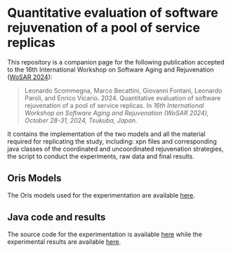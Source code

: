 # Quantitative evaluation of software rejuvenation of a pool of service replicas

This repository is a companion page for the following publication  accepted to the 16th International Workshop on Software Aging and Rejuvenation ([WoSAR 2024](https://www.wosar.net/)):
> Leonardo Scommegna, Marco Becattini, Giovanni Fontani, Leonardo Paroli, and Enrico Vicario. 2024.
> Quantitative evaluation of software rejuvenation of a pool of service replicas.
> In *16th International Workshop on Software Aging and Rejuvenation (WoSAR 2024), October 28-31, 2024, Tsukuba, Japan.*

It contains the implementation of the two models and all the material required for replicating the study, including: 
xpn files and corresponding java classes of the coordinated and uncoordinated rejuvenation strategies, the script to conduct the experiments, raw data and final results.

## Oris Models

The Oris models used for the experimentation are available [here](models).


## Java code and results

The source code for the experimentation is available [here](/src/main/java/unifi/stlab/) while the experimental results are available [here](experiment-results).


